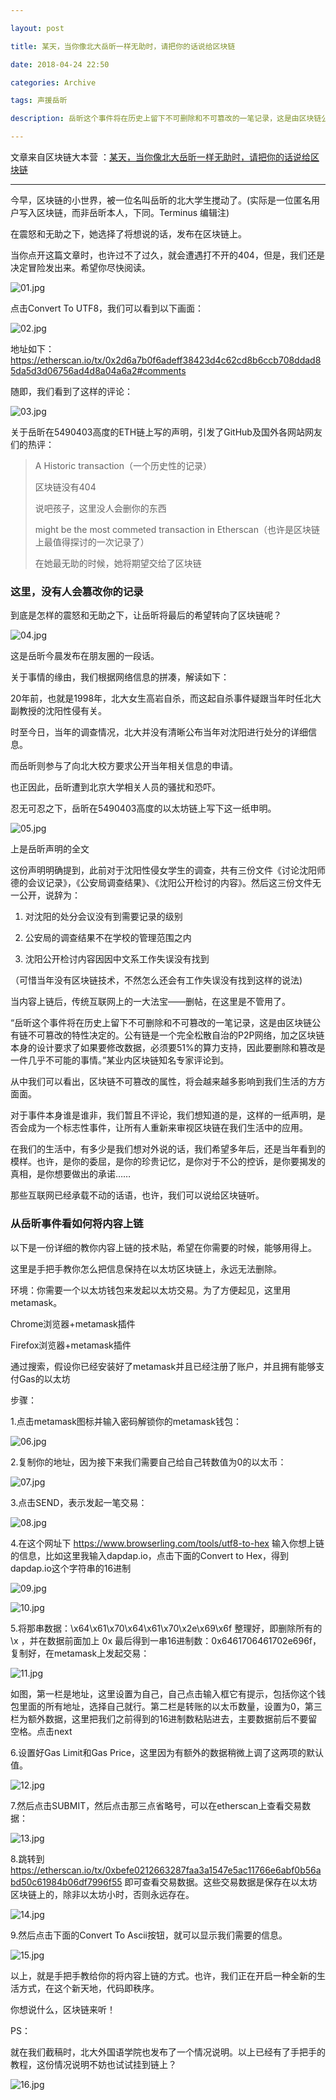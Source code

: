 ```yaml
---

layout: post

title: 某天，当你像北大岳昕一样无助时，请把你的话说给区块链

date: 2018-04-24 22:50

categories: Archive

tags: 声援岳昕

description: 岳昕这个事件将在历史上留下不可删除和不可篡改的一笔记录，这是由区块链公有链不可篡改的特性决定的。

---
```


文章来自区块链大本营 ：[某天，当你像北大岳昕一样无助时，请把你的话说给区块链](http://www.gzhshoulu.wang/article/2026018)

---

今早，区块链的小世界，被一位名叫岳昕的北大学生搅动了。(实际是一位匿名用户写入区块链，而非岳昕本人，下同。Terminus 编辑注)

在震怒和无助之下，她选择了将想说的话，发布在区块链上。

当你点开这篇文章时，也许过不了过久，就会遭遇打不开的404，但是，我们还是决定冒险发出来。希望你尽快阅读。

![01.jpg](https://i.loli.net/2018/04/24/5adf489d71fe4.jpg)

点击Convert To UTF8，我们可以看到以下画面：

![02.jpg](https://i.loli.net/2018/04/24/5adf489d73925.jpg)

地址如下：<https://etherscan.io/tx/0x2d6a7b0f6adeff38423d4c62cd8b6ccb708ddad85da5d3d06756ad4d8a04a6a2#comments>

随即，我们看到了这样的评论：

![03.jpg](https://i.loli.net/2018/04/24/5adf489d6eb3a.jpg)

关于岳昕在5490403高度的ETH链上写的声明，引发了GitHub及国外各网站网友们的热评：

> A Historic transaction（一个历史性的记录）
>
> 区块链没有404
>
> 说吧孩子，这里没人会删你的东西
>
> might be the most commeted transaction in Etherscan（也许是区块链上最值得探讨的一次记录了）
>
> 在她最无助的时候，她将期望交给了区块链

### 这里，没有人会篡改你的记录

到底是怎样的震怒和无助之下，让岳昕将最后的希望转向了区块链呢？

![04.jpg](https://i.loli.net/2018/04/24/5adf489d751ea.jpg)

这是岳昕今晨发布在朋友圈的一段话。

关于事情的缘由，我们根据网络信息的拼凑，解读如下：

20年前，也就是1998年，北大女生高岩自杀，而这起自杀事件疑跟当年时任北大副教授的沈阳性侵有关。

时至今日，当年的调查情况，北大并没有清晰公布当年对沈阳进行处分的详细信息。

而岳昕则参与了向北大校方要求公开当年相关信息的申请。

也正因此，岳昕遭到北京大学相关人员的骚扰和恐吓。

忍无可忍之下，岳昕在5490403高度的以太坊链上写下这一纸申明。

![05.jpg](https://i.loli.net/2018/04/24/5adf489d9bffb.jpg)

<figcaption>上是岳昕声明的全文</figcaption>

这份声明明确提到，此前对于沈阳性侵女学生的调查，共有三份文件《讨论沈阳师德的会议记录》，《公安局调查结果》、《沈阳公开检讨的内容》。然后这三份文件无一公开，说辞为：

1. 对沈阳的处分会议没有到需要记录的级别

2. 公安局的调查结果不在学校的管理范围之内

3. 沈阳公开检讨内容因因中文系工作失误没有找到

（可惜当年没有区块链技术，不然怎么还会有工作失误没有找到这样的说法)

当内容上链后，传统互联网上的一大法宝——删帖，在这里是不管用了。

“岳昕这个事件将在历史上留下不可删除和不可篡改的一笔记录，这是由区块链公有链不可篡改的特性决定的。公有链是一个完全松散自治的P2P网络，加之区块链本身的设计要求了如果要修改数据，必须要51%的算力支持，因此要删除和篡改是一件几乎不可能的事情。”某业内区块链知名专家评论到。

从中我们可以看出，区块链不可篡改的属性，将会越来越多影响到我们生活的方方面面。

对于事件本身谁是谁非，我们暂且不评论，我们想知道的是，这样的一纸声明，是否会成为一个标志性事件，让所有人重新来审视区块链在我们生活中的应用。

在我们的生活中，有多少是我们想对外说的话，我们希望多年后，还是当年看到的模样。也许，是你的委屈，是你的珍贵记忆，是你对于不公的控诉，是你要揭发的真相，是你想要做出的承诺……

那些互联网已经承载不动的话语，也许，我们可以说给区块链听。

### 从岳昕事件看如何将内容上链

以下是一份详细的教你内容上链的技术贴，希望在你需要的时候，能够用得上。

这里是手把手教你怎么把信息保持在以太坊区块链上，永远无法删除。

环境：你需要一个以太坊钱包来发起以太坊交易。为了方便起见，这里用metamask。

Chrome浏览器+metamask插件

Firefox浏览器+metamask插件

通过搜索，假设你已经安装好了metamask并且已经注册了账户，并且拥有能够支付Gas的以太坊

步骤：

1.点击metamask图标并输入密码解锁你的metamask钱包：

![06.jpg](https://i.loli.net/2018/04/24/5adf489d19b94.jpg)

2.复制你的地址，因为接下来我们需要自己给自己转数值为0的以太币：﻿

![07.jpg](https://i.loli.net/2018/04/24/5adf489d4625b.jpg)

3.点击SEND，表示发起一笔交易：

![08.jpg](https://i.loli.net/2018/04/24/5adf489d99a89.jpg)

4.在这个网址下 <https://www.browserling.com/tools/utf8-to-hex> 输入你想上链的信息，比如这里我输入dapdap.io，点击下面的Convert to Hex，得到dapdap.io这个字符串的16进制

![09.jpg](https://i.loli.net/2018/04/24/5adf489d44c09.jpg)

![10.jpg](https://i.loli.net/2018/04/24/5adf489c8d506.jpg)

5.将那串数据：\x64\x61\x70\x64\x61\x70\x2e\x69\x6f 整理好，即删除所有的 \x ，并在数据前面加上 0x 最后得到一串16进制数：0x6461706461702e696f，复制好，在metamask上发起交易：

![11.jpg](https://i.loli.net/2018/04/24/5adf4b0a33c53.jpg)

如图，第一栏是地址，这里设置为自己，自己点击输入框它有提示，包括你这个钱包里面的所有地址，选择自己就行。第二栏是转账的以太币数量，设置为0，第三栏为额外数据，这里把我们之前得到的16进制数粘贴进去，主要数据前后不要留空格。点击next

6.设置好Gas Limit和Gas Price，这里因为有额外的数据稍微上调了这两项的默认值。

![12.jpg](https://i.loli.net/2018/04/24/5adf4b0a322bf.jpg)

7.然后点击SUBMIT，然后点击那三点省略号，可以在etherscan上查看交易数据：

![13.jpg](https://i.loli.net/2018/04/24/5adf4b0a50637.jpg)

8.跳转到 <https://etherscan.io/tx/0xbefe0212663287faa3a1547e5ac11766e6abf0b56abd50c61984b06df7996f55> 即可查看交易数据。这些交易数据是保存在以太坊区块链上的，除非以太坊小时，否则永远存在。

![14.jpg](https://i.loli.net/2018/04/24/5adf4b0a51f45.jpg)

9.然后点击下面的Convert To Ascii按钮，就可以显示我们需要的信息。

![15.jpg](https://i.loli.net/2018/04/24/5adf4b0a59f49.jpg)

以上，就是手把手教给你的将内容上链的方式。也许，我们正在开启一种全新的生活方式，在这个新天地，代码即秩序。

你想说什么，区块链来听！

PS：

就在我们截稿时，北大外国语学院也发布了一个情况说明。以上已经有了手把手的教程，这份情况说明不妨也试试挂到链上？

![16.jpg](https://i.loli.net/2018/04/24/5adf4b0a5365b.jpg)
